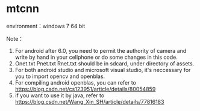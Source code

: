 # mtcnn
environment：windows 7 64 bit


Note：
1. For android after 6.0, you need to permit the authority of camera and write by hand in your cellphone or do some changes in this code.
2. Onet.txt Pnet.txt Rnet.txt should be in sdcard, under directory of assets.
3. For both android studio and microsoft visual studio, it's neccessary for you to import opencv and openblas.
4. For compiling android openblas, you can refer to https://blog.csdn.net/cs123951/article/details/80054859
5. if you want to use it by java, refer to https://blog.csdn.net/Wang_Xin_SH/article/details/77816183
